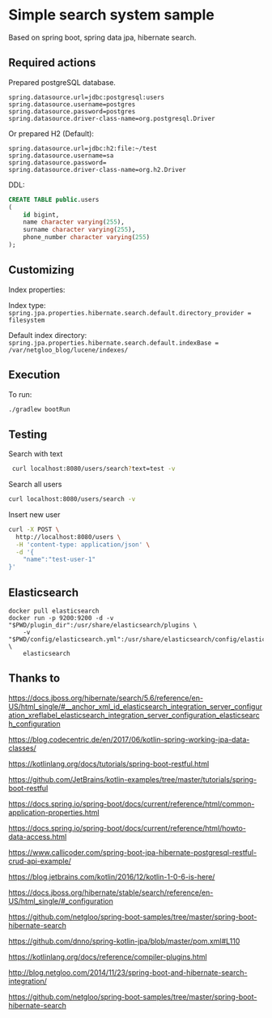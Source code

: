 # Simple search system sample
Based on spring boot, spring data jpa, hibernate search.

## Required actions
Prepared postgreSQL database.
```
spring.datasource.url=jdbc:postgresql:users
spring.datasource.username=postgres
spring.datasource.password=postgres
spring.datasource.driver-class-name=org.postgresql.Driver
```

Or prepared H2 (Default):
```
spring.datasource.url=jdbc:h2:file:~/test
spring.datasource.username=sa
spring.datasource.password=
spring.datasource.driver-class-name=org.h2.Driver
```

DDL:
```sql
CREATE TABLE public.users
(
    id bigint,
    name character varying(255),
    surname character varying(255),
    phone_number character varying(255)
);
```

## Customizing
Index properties:

Index type: `spring.jpa.properties.hibernate.search.default.directory_provider = filesystem`

Default index directory: `spring.jpa.properties.hibernate.search.default.indexBase = /var/netgloo_blog/lucene/indexes/`

## Execution
To run:
```bash
./gradlew bootRun
```

## Testing
Search with text
```bash
 curl localhost:8080/users/search?text=test -v
```

Search all users
```bash
curl localhost:8080/users/search -v
```

Insert new user
```bash
curl -X POST \
  http://localhost:8080/users \
  -H 'content-type: application/json' \
  -d '{
	"name":"test-user-1"
}'
```

## Elasticsearch
```
docker pull elasticsearch
docker run -p 9200:9200 -d -v "$PWD/plugin_dir":/usr/share/elasticsearch/plugins \
    -v "$PWD/config/elasticsearch.yml":/usr/share/elasticsearch/config/elasticsearch.yml \
    elasticsearch
```

## Thanks to
https://docs.jboss.org/hibernate/search/5.6/reference/en-US/html_single/#__anchor_xml_id_elasticsearch_integration_server_configuration_xreflabel_elasticsearch_integration_server_configuration_elasticsearch_configuration

https://blog.codecentric.de/en/2017/06/kotlin-spring-working-jpa-data-classes/

https://kotlinlang.org/docs/tutorials/spring-boot-restful.html

https://github.com/JetBrains/kotlin-examples/tree/master/tutorials/spring-boot-restful

https://docs.spring.io/spring-boot/docs/current/reference/html/common-application-properties.html

https://docs.spring.io/spring-boot/docs/current/reference/html/howto-data-access.html

https://www.callicoder.com/spring-boot-jpa-hibernate-postgresql-restful-crud-api-example/

https://blog.jetbrains.com/kotlin/2016/12/kotlin-1-0-6-is-here/

https://docs.jboss.org/hibernate/stable/search/reference/en-US/html_single/#_configuration

https://github.com/netgloo/spring-boot-samples/tree/master/spring-boot-hibernate-search

https://github.com/dnno/spring-kotlin-jpa/blob/master/pom.xml#L110

https://kotlinlang.org/docs/reference/compiler-plugins.html

http://blog.netgloo.com/2014/11/23/spring-boot-and-hibernate-search-integration/

https://github.com/netgloo/spring-boot-samples/tree/master/spring-boot-hibernate-search
